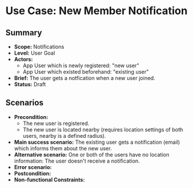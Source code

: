 # Use Case: New Member Notification

## Summary

- **Scope:** Notifications
- **Level:** User Goal
- **Actors:**
  - App User which is newly registered: "new user"
  - App User which existed beforehand: "existing user"
- **Brief:** The user gets a notfication when a new user joined.
- **Status:** Draft

## Scenarios

- **Precondition:**
  - The new user is registered.
  - The new user is located nearby (requires location settings of both users, nearby is a defined radius).
- **Main success scenario:**
  The existing user gets a notification (email) which informs them about the new user.
- **Alternative scenario:**
  One or both of the users have no location information: The user doesn't receive a notification.
- **Error scenario:**
- **Postcondition:**
- **Non-functional Constraints:**
